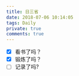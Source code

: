 ```yaml
---
title: 日三省
date: 2018-07-06 10:14:05
tags: Daily
private: true
comments: true
---
```

- [x] 看书了吗？
- [x] 锻炼了吗？
- [ ] 记录了吗?